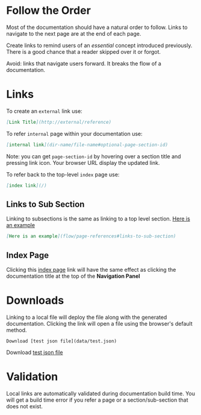 # Follow the Order

Most of the documentation should have a natural order to follow. 
Links to navigate to the next page are at the end of each page.

Create links to remind users of an *essential* concept introduced previously. There is a good chance that a reader skipped over it or forgot. 

Avoid: links that navigate users forward. It breaks the flow of a documentation. 

# Links

To create an `external` link use:

```markdown
[Link Title](http://external/reference)
```
    
To refer `internal` page within your documentation use:

```markdown
[internal link](dir-name/file-name#optional-page-section-id)
```

Note: you can get `page-section-id` by hovering over a section title and pressing link icon. Your browser URL display the updated link.

To refer back to the top-level `index` page use:   

```markdown
[index link](/)
```

## Links to Sub Section

Linking to subsections is the same as linking to a top level section. [Here is an example](flow/page-references#links-to-sub-section)

```markdown
[Here is an example](flow/page-references#links-to-sub-section)
```
 
## Index Page

Clicking this [index page](/) link will have the same effect as clicking the documentation title at the top of the **Navigation Panel**

# Downloads

Linking to a local file will deploy the file along with the generated documentation. 
Clicking the link will open a file using the browser's default method.

    Download [test json file](data/test.json)
    
Download [test json file](data/test.json)

# Validation

Local links are automatically validated during documentation build time. 
You will get a build time error if you refer a page or a section/sub-section that does not exist. 